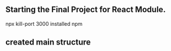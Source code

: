 ## Starting the Final Project for React Module.
npx kill-port 3000
installed npm
## created main structure